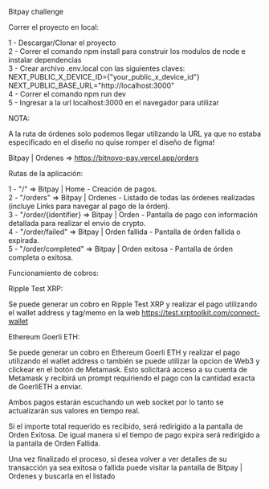 Bitpay challenge

Correr el proyecto en local:

1 - Descargar/Clonar el proyecto  
2 - Correr el comando npm install para construir los modulos de node e instalar dependencias  
3 - Crear archivo .env.local con las siguientes claves:  
 NEXT_PUBLIC_X_DEVICE_ID={"your_public_x_device_id"}  
 NEXT_PUBLIC_BASE_URL="http://localhost:3000"  
4 - Correr el comando npm run dev  
5 - Ingresar a la url localhost:3000 en el navegador para utilizar

NOTA:

A la ruta de órdenes solo podemos llegar utilizando la URL ya que no estaba especificado en el diseño no quise romper el diseño de figma!

Bitpay | Ordenes => https://bitnovo-pay.vercel.app/orders

Rutas de la aplicación:

1 - "/" => Bitpay | Home - Creación de pagos.  
2 - "/orders" => Bitpay | Ordenes - Listado de todas las órdenes realizadas (incluye Links para navegar al pago de la órden).  
3 - "/order/{identifier} => Bitpay | Orden - Pantalla de pago con información detallada para realizar el envio de crypto.  
4 - "/order/failed" => Bitpay | Orden fallida - Pantalla de órden fallida o expirada.  
5 - "/order/completed" => Bitpay | Orden exitosa - Pantalla de órden completa o exitosa.

Funcionamiento de cobros:

Ripple Test XRP:

Se puede generar un cobro en Ripple Test XRP y realizar el pago utilizando el wallet address y tag/memo en la web https://test.xrptoolkit.com/connect-wallet

Ethereum Goerli ETH:

Se puede generar un cobro en Ethereum Goerli ETH y realizar el pago utilizando el wallet address o también se puede utilizar la opcion de Web3 y clickear en el botón de Metamask. Esto solicitará acceso a su cuenta de Metamask y recibirá un prompt requiriendo el pago con la cantidad exacta de GoerliETH a enviar.

Ambos pagos estarán escuchando un web socket por lo tanto se actualizarán sus valores en tiempo real.

Si el importe total requerido es recibido, será redirigido a la pantalla de Orden Exitosa.
De igual manera si el tiempo de pago expira será redirigido a la pantalla de Orden Fallida.

Una vez finalizado el proceso, si desea volver a ver detalles de su transacción ya sea exitosa o fallida puede visitar la pantalla de Bitpay | Ordenes y buscarla en el listado
